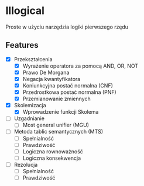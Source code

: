 # Illogical

Proste w użyciu narzędzia logiki pierwszego rzędu

## Features

- [x] Przekształcenia
	- [x] Wyrażenie operatora za pomocą AND, OR, NOT
	- [x] Prawo De Morgana
	- [x] Negacja kwantyfikatora
	- [x] Koniunkcyjna postać normalna (CNF)
	- [x] Przedrostkowa postać normalna (PNF)
	- [x] Przemianowanie zmiennych
- [x] Skolemizacja
	- [x] Wprowadzenie funkcji Skolema
- [ ] Uzgadnianie
	- [ ] Most general unifier (MGU)
- [ ] Metoda tablic semantycznych (MTS)
	- [ ] Spełnialność
	- [ ] Prawdziwość
	- [ ] Logiczna rownoważność
	- [ ] Logiczna konsekwencja
- [ ] Rezolucja
	- [ ] Spełnialność
	- [ ] Prawdziwość
